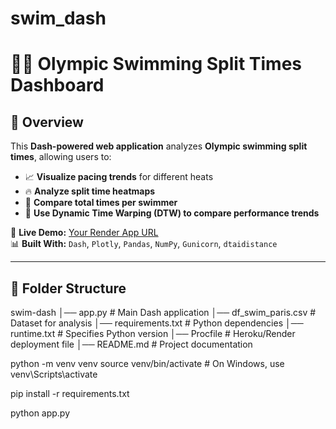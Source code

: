 # swim_dash

# 🏊‍♂️ Olympic Swimming Split Times Dashboard


## 🌟 Overview
This **Dash-powered web application** analyzes **Olympic swimming split times**, allowing users to:
- 📈 **Visualize pacing trends** for different heats
- 🔥 **Analyze split time heatmaps**
- 🏅 **Compare total times per swimmer**
- 🔄 **Use Dynamic Time Warping (DTW) to compare performance trends**

🚀 **Live Demo:** [Your Render App URL](https://your-app-url.onrender.com)  
📊 **Built With:** `Dash`, `Plotly`, `Pandas`, `NumPy`, `Gunicorn`, `dtaidistance`

---

## 📂 Folder Structure

swim-dash │── app.py # Main Dash application │── df_swim_paris.csv # Dataset for analysis │── requirements.txt # Python dependencies │── runtime.txt # Specifies Python version │── Procfile # Heroku/Render deployment file │── README.md # Project documentation

python -m venv venv
source venv/bin/activate  # On Windows, use venv\Scripts\activate

pip install -r requirements.txt

python app.py

